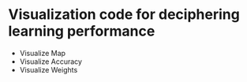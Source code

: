 # Visualization code for deciphering learning performance
- Visualize Map
- Visualize Accuracy
- Visualize Weights
